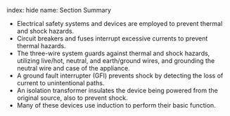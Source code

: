 index: hide
name: Section Summary

  * Electrical safety systems and devices are employed to prevent thermal and shock hazards.
  * Circuit breakers and fuses interrupt excessive currents to prevent thermal hazards.
  * The three-wire system guards against thermal and shock hazards, utilizing live/hot, neutral, and earth/ground wires, and grounding the neutral wire and case of the appliance.
  * A ground fault interrupter (GFI) prevents shock by detecting the loss of current to unintentional paths.
  * An isolation transformer insulates the device being powered from the original source, also to prevent shock.
  * Many of these devices use induction to perform their basic function.
